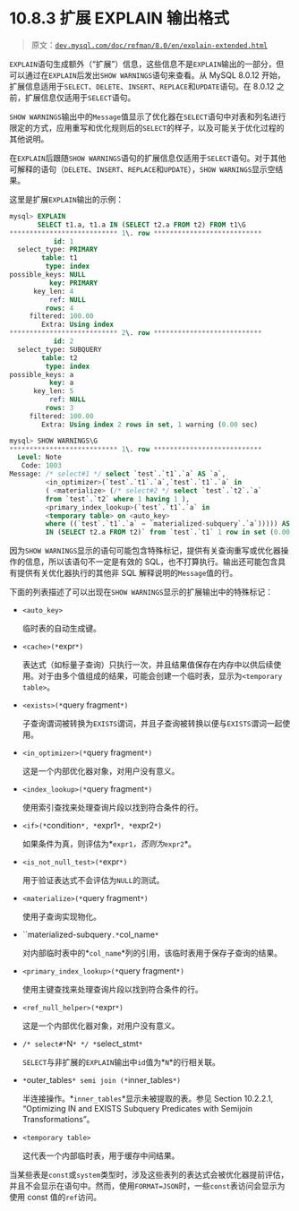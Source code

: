 # 10.8.3 扩展 EXPLAIN 输出格式

> 原文：[`dev.mysql.com/doc/refman/8.0/en/explain-extended.html`](https://dev.mysql.com/doc/refman/8.0/en/explain-extended.html)

`EXPLAIN`语句生成额外（“扩展”）信息，这些信息不是`EXPLAIN`输出的一部分，但可以通过在`EXPLAIN`后发出`SHOW WARNINGS`语句来查看。从 MySQL 8.0.12 开始，扩展信息适用于`SELECT`、`DELETE`、`INSERT`、`REPLACE`和`UPDATE`语句。在 8.0.12 之前，扩展信息仅适用于`SELECT`语句。

`SHOW WARNINGS`输出中的`Message`值显示了优化器在`SELECT`语句中对表和列名进行限定的方式，应用重写和优化规则后的`SELECT`的样子，以及可能关于优化过程的其他说明。

在`EXPLAIN`后跟随`SHOW WARNINGS`语句的扩展信息仅适用于`SELECT`语句。对于其他可解释的语句（`DELETE`、`INSERT`、`REPLACE`和`UPDATE`），`SHOW WARNINGS`显示空结果。

这里是扩展`EXPLAIN`输出的示例：

```sql
mysql> EXPLAIN
       SELECT t1.a, t1.a IN (SELECT t2.a FROM t2) FROM t1\G
*************************** 1\. row ***************************
           id: 1
  select_type: PRIMARY
        table: t1
         type: index
possible_keys: NULL
          key: PRIMARY
      key_len: 4
          ref: NULL
         rows: 4
     filtered: 100.00
        Extra: Using index
*************************** 2\. row ***************************
           id: 2
  select_type: SUBQUERY
        table: t2
         type: index
possible_keys: a
          key: a
      key_len: 5
          ref: NULL
         rows: 3
     filtered: 100.00
        Extra: Using index 2 rows in set, 1 warning (0.00 sec)

mysql> SHOW WARNINGS\G
*************************** 1\. row ***************************
  Level: Note
   Code: 1003
Message: /* select#1 */ select `test`.`t1`.`a` AS `a`,
         <in_optimizer>(`test`.`t1`.`a`,`test`.`t1`.`a` in
         ( <materialize> (/* select#2 */ select `test`.`t2`.`a`
         from `test`.`t2` where 1 having 1 ),
         <primary_index_lookup>(`test`.`t1`.`a` in
         <temporary table> on <auto_key>
         where ((`test`.`t1`.`a` = `materialized-subquery`.`a`))))) AS `t1.a
         IN (SELECT t2.a FROM t2)` from `test`.`t1` 1 row in set (0.00 sec)
```

因为`SHOW WARNINGS`显示的语句可能包含特殊标记，提供有关查询重写或优化器操作的信息，所以该语句不一定是有效的 SQL，也不打算执行。输出还可能包含具有提供有关优化器执行的其他非 SQL 解释说明的`Message`值的行。

下面的列表描述了可以出现在`SHOW WARNINGS`显示的扩展输出中的特殊标记：

+   `<auto_key>`

    临时表的自动生成键。

+   `<cache>(*`expr`*)`

    表达式（如标量子查询）只执行一次，并且结果值保存在内存中以供后续使用。对于由多个值组成的结果，可能会创建一个临时表，显示为`<temporary table>`。

+   `<exists>(*`query fragment`*)`

    子查询谓词被转换为`EXISTS`谓词，并且子查询被转换以便与`EXISTS`谓词一起使用。

+   `<in_optimizer>(*`query fragment`*)`

    这是一个内部优化器对象，对用户没有意义。

+   `<index_lookup>(*`query fragment`*)`

    使用索引查找来处理查询片段以找到符合条件的行。

+   `<if>(*`condition`*, *`expr1`*, *`expr2`*)`

    如果条件为真，则评估为*`expr1`*，否则为*`expr2`*。

+   `<is_not_null_test>(*`expr`*)`

    用于验证表达式不会评估为`NULL`的测试。

+   `<materialize>(*`query fragment`*)`

    使用子查询实现物化。

+   ``materialized-subquery`.*`col_name`*`

    对内部临时表中的*`col_name`*列的引用，该临时表用于保存子查询的结果。

+   `<primary_index_lookup>(*`query fragment`*)`

    使用主键查找来处理查询片段以找到符合条件的行。

+   `<ref_null_helper>(*`expr`*)`

    这是一个内部优化器对象，对用户没有意义。

+   `/* select#*`N`* */ *`select_stmt`*`

    `SELECT`与非扩展的`EXPLAIN`输出中`id`值为*`N`*的行相关联。

+   `*`outer_tables`* semi join (*`inner_tables`*)`

    半连接操作。*`inner_tables`*显示未被提取的表。参见 Section 10.2.2.1, “Optimizing IN and EXISTS Subquery Predicates with Semijoin Transformations”。

+   `<temporary table>`

    这代表一个内部临时表，用于缓存中间结果。

当某些表是`const`或`system`类型时，涉及这些表列的表达式会被优化器提前评估，并且不会显示在语句中。然而，使用`FORMAT=JSON`时，一些`const`表访问会显示为使用 const 值的`ref`访问。
